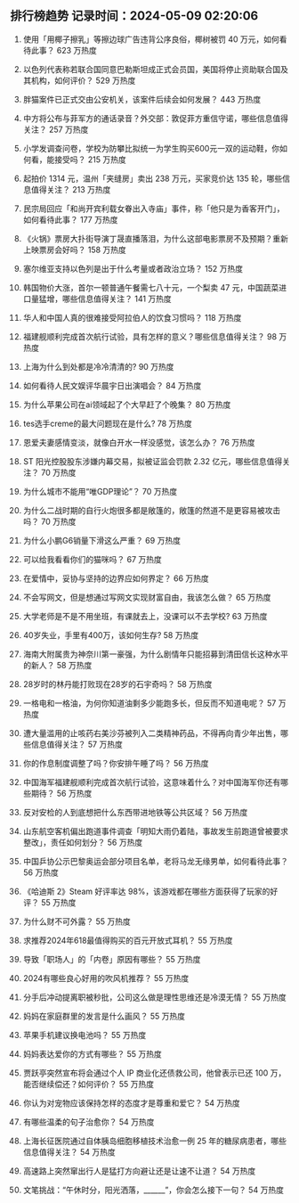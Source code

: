 
## 排行榜趋势 记录时间：2024-05-09 02:20:06
  
  1. 使用「用椰子擦乳」等擦边球广告违背公序良俗，椰树被罚 40 万元，如何看待此事？ 623 万热度
    
  2. 以色列代表称若联合国同意巴勒斯坦成正式会员国，美国将停止资助联合国及其机构，如何评价？ 529 万热度
    
  3. 胖猫案件已正式交由公安机关，该案件后续会如何发展？ 443 万热度
    
  4. 中方将公布与菲军方的通话录音？外交部：敦促菲方重信守诺，哪些信息值得关注？ 257 万热度
    
  5. 小学发调查问卷，学校为防攀比拟统一为学生购买600元一双的运动鞋，你如何看，能接受吗？ 215 万热度
    
  6. 起拍价 1314 元，温州「夹缝房」卖出 238 万元，买家竞价达 135 轮，哪些信息值得关注？ 213 万热度
    
  7. 民宗局回应「和尚开宾利载女眷出入寺庙」事件，称「他只是为香客开门」，如何看待此事？ 177 万热度
    
  8. 《火锅》票房大扑街导演丁晟直播落泪，为什么这部电影票房不及预期？重新上映票房会好吗？ 158 万热度
    
  9. 塞尔维亚支持以色列是出于什么考量或者政治立场？ 152 万热度
    
  10. 韩国物价大涨，首尔一顿普通午餐需七八十元，一个梨卖 47 元，中国蔬菜进口量猛增，哪些信息值得关注？ 141 万热度
    
  11. 华人和中国人真的很难接受阿拉伯人的饮食习惯吗？ 118 万热度
    
  12. 福建舰顺利完成首次航行试验，具有怎样的意义？哪些信息值得关注？ 98 万热度
    
  13. 上海为什么到处都是冷冷清清的? 90 万热度
    
  14. 如何看待人民文娱评华晨宇日出演唱会？ 84 万热度
    
  15. 为什么苹果公司在ai领域起了个大早赶了个晚集？ 80 万热度
    
  16. tes选手creme的最大问题现在是什么? 78 万热度
    
  17. 恩爱夫妻感情变淡，就像白开水一样没感觉，该怎么办？ 76 万热度
    
  18. ST 阳光控股股东涉嫌内幕交易，拟被证监会罚款 2.32 亿元，哪些信息值得关注？ 70 万热度
    
  19. 为什么城市不能用“唯GDP理论”？ 70 万热度
    
  20. 为什么二战时期的自行火炮很多都是敞篷的，敞篷的然道不是更容易被攻击吗？ 70 万热度
    
  21. 为什么小鹏G6销量下滑这么严重？ 69 万热度
    
  22. 可以给我看看你们的猫咪吗？ 67 万热度
    
  23. 在爱情中，妥协与坚持的边界应如何界定？ 66 万热度
    
  24. 不会写网文，但是想通过写网文实现财富自由，我该怎么做？ 65 万热度
    
  25. 大学老师是不是不用坐班，有课就去上，没课可以不去学校? 63 万热度
    
  26. 40岁失业，手里有400万，该如何生存? 58 万热度
    
  27. 海南大附属贵为神奈川第一豪强，为什么剧情年只能招募到清田信长这种水平的新人？ 58 万热度
    
  28. 28岁时的林丹能打败现在28岁的石宇奇吗？ 58 万热度
    
  29. 一格电和一格油，为何你知道油剩多少能跑多长，但反而不知道电呢？ 57 万热度
    
  30. 遭大量滥用的止咳药右美沙芬被列入二类精神药品，不得再向青少年出售，哪些信息值得关注？ 57 万热度
    
  31. 你的作息制度调整了吗？你安排午睡了吗？ 56 万热度
    
  32. 中国海军福建舰顺利完成首次航行试验，这意味着什么？对中国海军你还有哪些期待？ 56 万热度
    
  33. 反对安检的人到底想把什么东西带进地铁等公共区域？ 56 万热度
    
  34. 山东航空客机偏出跑道事件调查「明知大雨仍着陆，事故发生前跑道曾被要求整改」，责任如何划分？ 56 万热度
    
  35. 中国乒协公示巴黎奥运会部分项目名单，老将马龙无缘男单，如何看待此事？ 56 万热度
    
  36. 《哈迪斯 2》Steam 好评率达 98%，该游戏都在哪些方面获得了玩家的好评？ 55 万热度
    
  37. 为什么财不可外露？ 55 万热度
    
  38. 求推荐2024年618最值得购买的百元开放式耳机？ 55 万热度
    
  39. 导致「职场人」的「内卷」原因有哪些？ 55 万热度
    
  40. 2024有哪些良心好用的吹风机推荐？ 55 万热度
    
  41. 分手后冲动提离职被秒批，公司这么做是理性思维还是冷漠无情？ 55 万热度
    
  42. 妈妈在家庭群里的发言是什么画风？ 55 万热度
    
  43. 苹果手机建议换电池吗？ 55 万热度
    
  44. 妈妈表达爱你的方式有哪些？ 55 万热度
    
  45. 贾跃亭突然宣布将会通过个人 IP 商业化还债救公司，他曾表示已还 100 万，能否继续偿还？如何评价？ 55 万热度
    
  46. 你认为对宠物应该保持怎样的态度才是尊重和爱它？ 54 万热度
    
  47. 有哪些温柔的句子治愈你？ 54 万热度
    
  48. 上海长征医院通过自体胰岛细胞移植技术治愈一例 25 年的糖尿病患者，哪些信息值得关注？ 54 万热度
    
  49. 高速路上突然窜出行人是猛打方向避让还是让速不让道？ 54 万热度
    
  50. 文笔挑战：“午休时分，阳光洒落，______”，你会怎么接下一句？ 54 万热度
    